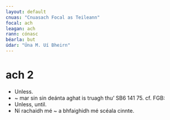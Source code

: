 ```yaml
---
layout: default
cnuas: "Cnuasach Focal as Teileann"
focal: ach
leagan: ach
rann: cónasc
béarla: but
údar: "Úna M. Uí Bheirn"
---
```


# ach 2


* Unless.
* ~ mar sin sin deánta aghat is truagh thu’ SB6 141 75. cf. FGB:
* Unless, until.
* Ní rachaidh mé ~ a bhfaighidh mé scéala cinnte.
